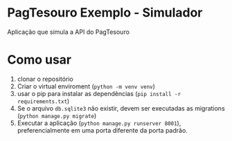 # PagTesouro Exemplo - Simulador

Aplicação que simula a API do PagTesouro

# Como usar

1. clonar o repositório
2. Criar o virtual enviroment (`python -m venv venv`)
3. usar o pip para instalar as dependências (`pip install -r requirements.txt`)
4. Se o arquivo `db.sqlite3` não existir, devem ser executadas as migrations (`python manage.py migrate`)
5. Executar a aplicação (`python manage.py runserver 8001`), preferencialmente em uma porta diferente da porta padrão.
